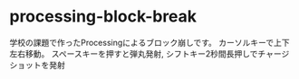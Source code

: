 # processing-block-break
学校の課題で作ったProcessingによるブロック崩しです。
カーソルキーで上下左右移動。
スペースキーを押すと弾丸発射, シフトキー2秒間長押しでチャージショットを発射

